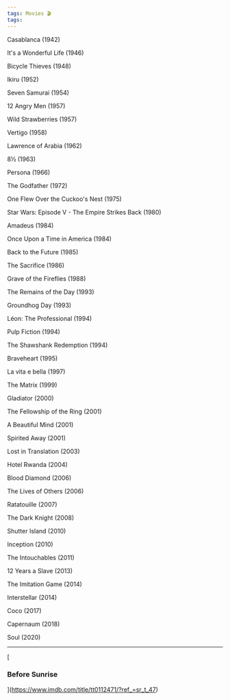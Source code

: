 ```yaml
---
tags: Movies 🎬
tags: 
---
```



Casablanca (1942)

It's a Wonderful Life (1946)

Bicycle Thieves (1948)

Ikiru (1952)

Seven Samurai (1954)

12 Angry Men (1957)

Wild Strawberries (1957)

Vertigo (1958)

Lawrence of Arabia (1962)

8½ (1963)

Persona (1966)

The Godfather (1972)

One Flew Over the Cuckoo's Nest (1975)

Star Wars: Episode V - The Empire Strikes Back (1980)

Amadeus (1984)

Once Upon a Time in America (1984)

Back to the Future (1985)

The Sacrifice (1986) 

Grave of the Fireflies (1988)

The Remains of the Day (1993)

Groundhog Day (1993)

Léon: The Professional (1994)

Pulp Fiction (1994)

The Shawshank Redemption (1994)

Braveheart (1995)

La vita e bella (1997)

The Matrix (1999)

Gladiator (2000)

The Fellowship of the Ring (2001)

A Beautiful Mind (2001)

Spirited Away (2001)

Lost in Translation (2003) 

Hotel Rwanda (2004)

Blood Diamond (2006)

The Lives of Others (2006)

Ratatouille (2007)

The Dark Knight (2008)

Shutter Island (2010)

Inception (2010)

The Intouchables (2011)

12 Years a Slave (2013)

The Imitation Game (2014)

Interstellar (2014)

Coco (2017)

Capernaum (2018)

Soul (2020)


---

[

### Before Sunrise

](https://www.imdb.com/title/tt0112471/?ref_=sr_t_47)